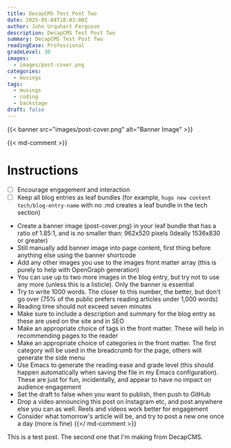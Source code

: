 ```yaml
---
title: DecapCMS Test Post Two
date: 2025-05-04T18:03:00Z
author: John Urquhart Ferguson
description: DecapCMS Test Post Two
summary: DecapCMS Test Post Two
readingEase: Professional
gradeLevel: 30
images:
  - images/post-cover.png
categories:
  - musings
tags:
  - musings
  - coding
  - backstage
draft: false
---
```

{{< banner src="images/post-cover.png" alt="Banner Image" >}}

{{< md-comment >}}
# Instructions

- [ ] Encourage engagement and interaction
- [ ] Keep all blog entries as leaf bundles (for example, `hugo new content tech/blog-entry-name` with no .md creates a leaf bundle in the tech section)
* Create a banner image (post-cover.png) in your leaf bundle that has a ratio of 1.85:1, and is no smaller than: 962x520 pixels (Ideally 1536x830 or greater)
* Still manually add banner image into page content, first thing before anything else using the banner shortcode
* Add any other images you use to the images front matter array (this is purely to help with OpenGraph generation)
* You can use up to two more images in the blog entry, but try not to use any more (unless this is a listicle). Only the banner is essential
* Try to write 1000 words. The closer to this number, the better, but don't go over (75% of the public prefers reading articles under 1,000 words)
* Reading time should not exceed seven minutes
* Make sure to include a description and summary for the blog entry as these are used on the site and in SEO
* Make an appropriate choice of tags in the front matter. These will help in recommending pages to the reader
* Make an appropriate choice of categories in the front matter. The first category will be used in the breadcrumb for the page, others will generate the side menu
* Use Emacs to generate the reading ease and grade level (this should happen automatically when saving the file in my Emacs configuration). These are just for fun, incidentally, and appear to have no impact on audience engagement
* Set the draft to false when you want to publish, then push to GitHub
* Drop a video announcing this post on Instagram etc, and post anywhere else you can as well. Reels and videos work better for engagement
* Consider what tomorrow's article will be, and try to post a new one once a day (more is fine)
{{</ md-comment >}}

This is a test post. The second one that I'm making from DecapCMS.

